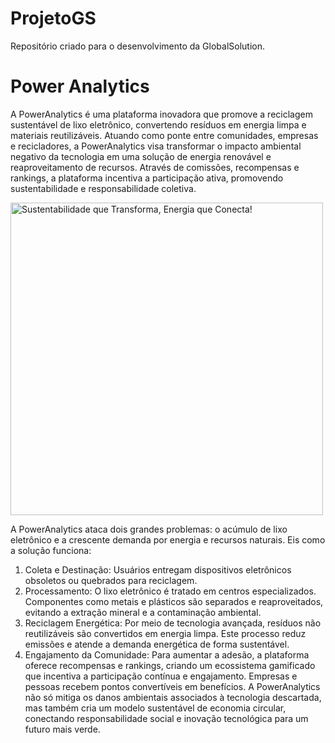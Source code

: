 # ProjetoGS
Repositório criado para o desenvolvimento da GlobalSolution. 

# Power Analytics 
A PowerAnalytics é uma plataforma inovadora que promove a reciclagem sustentável de lixo eletrônico, convertendo resíduos em energia limpa e materiais reutilizáveis. Atuando como ponte entre comunidades, empresas e recicladores, a PowerAnalytics visa transformar o impacto ambiental negativo da tecnologia em uma solução de energia renovável e reaproveitamento de recursos. Através de comissões, recompensas e rankings, a plataforma incentiva a participação ativa, promovendo sustentabilidade e responsabilidade coletiva.

<img src="FrontEnd/poweranalytic/logopa.png" alt="Sustentabilidade que Transforma, Energia que Conecta!" width="500">





A PowerAnalytics ataca dois grandes problemas: o acúmulo de lixo eletrônico e a crescente demanda por energia e recursos naturais. Eis como a solução funciona:
1.	Coleta e Destinação: Usuários entregam dispositivos eletrônicos obsoletos ou quebrados para reciclagem.
2.	Processamento: O lixo eletrônico é tratado em centros especializados. Componentes como metais e plásticos são separados e reaproveitados, evitando a extração mineral e a contaminação ambiental.
3.	Reciclagem Energética: Por meio de tecnologia avançada, resíduos não reutilizáveis são convertidos em energia limpa. Este processo reduz emissões e atende a demanda energética de forma sustentável.
4.	Engajamento da Comunidade: Para aumentar a adesão, a plataforma oferece recompensas e rankings, criando um ecossistema gamificado que incentiva a participação contínua e engajamento. Empresas e pessoas recebem pontos convertíveis em benefícios.
A PowerAnalytics não só mitiga os danos ambientais associados à tecnologia descartada, mas também cria um modelo sustentável de economia circular, conectando responsabilidade social e inovação tecnológica para um futuro mais verde.
